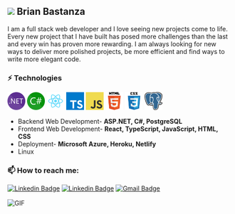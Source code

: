 ## <img src="https://icons.iconarchive.com/icons/limav/flat-gradient-social/512/Github-icon.png" width="30px" height="auto" /> Brian Bastanza

I am a full stack web developer and I love seeing new projects come to life. Every new project that I have built has posed more challenges than the last and every win has proven more rewarding. I am always looking for new ways to deliver more polished projects, be more efficient and find ways to write more elegant code.


### ⚡ Technologies

<code><img height="40"
src="https://raw.githubusercontent.com/github/explore/80688e429a7d4ef2fca1e82350fe8e3517d3494d/topics/dotnet/dotnet.png"></code>
<code><img height="40"
src="https://raw.githubusercontent.com/github/explore/80688e429a7d4ef2fca1e82350fe8e3517d3494d/topics/csharp/csharp.png"></code>
<code><img height="40" src="https://raw.githubusercontent.com/github/explore/80688e429a7d4ef2fca1e82350fe8e3517d3494d/topics/react/react.png"></code>
<code><img height="40"
src="https://raw.githubusercontent.com/github/explore/80688e429a7d4ef2fca1e82350fe8e3517d3494d/topics/typescript/typescript.png"></code>
<code><img height="40" src="https://raw.githubusercontent.com/github/explore/80688e429a7d4ef2fca1e82350fe8e3517d3494d/topics/javascript/javascript.png"></code>
<code><img height="40"
src="https://raw.githubusercontent.com/github/explore/80688e429a7d4ef2fca1e82350fe8e3517d3494d/topics/html/html.png"></code>
<code><img height="40"
src="https://raw.githubusercontent.com/github/explore/80688e429a7d4ef2fca1e82350fe8e3517d3494d/topics/css/css.png"></code>
<code><img height="40"
src="https://raw.githubusercontent.com/github/explore/80688e429a7d4ef2fca1e82350fe8e3517d3494d/topics/postgresql/postgresql.png"></code>

- Backend Web Development- **ASP.NET, C#, PostgreSQL**
- Frontend Web Development- **React, TypeScript, JavaScript, HTML, CSS**
- Deployment- **Microsoft Azure, Heroku, Netlify**
- Linux

###  📫 How to reach me:

[![Linkedin
Badge](https://img.shields.io/badge/LinkedIn-blue)](https://www.linkedin.com/in/bbastanza/)
[![Linkedin
Badge](https://img.shields.io/badge/Portfolio-orange)](https://www.brianbastanza.me/)
[![Gmail
Badge](https://img.shields.io/badge/Gmail-c14438?style=flat-square&logo=Gmail&logoColor=white&link=mailto:b.bastanza@gmail.com)](mailto:b.bastanza@gmail.com)

<img align="center" width="240px" height="auto" alt="GIF" src="https://cdn.dribbble.com/users/1152224/screenshots/3259548/legalario-dribbble.gif" />
